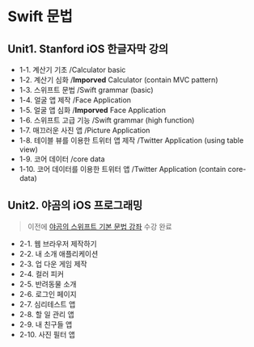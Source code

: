 # Swift 문법
## Unit1. Stanford iOS 한글자막 강의
* 1-1. 계산기 기초 /Calculator basic
* 1-2. 계산기 심화 /<b>Imporved</b> Calculator (contain MVC pattern)
* 1-3. 스위프트 문법 /Swift grammar (basic)
* 1-4. 얼굴 앱 제작 /Face Application
* 1-5. 얼굴 앱 심화 /<b>Imporved</b> Face Application
* 1-6. 스위프트 고급 기능 /Swift grammar (high function)
* 1-7. 매끄러운 사진 앱 /Picture Application
* 1-8. 테이블 뷰를 이용한 트위터 앱 제작 /Twitter Application (using table view)
* 1-9. 코어 데이터 /core data
* 1-10. 코어 데이터를 이용한 트위터 앱 /Twitter Application (contain core-data)
## Unit2. 야곰의 iOS 프로그래밍
> 이전에 [야곰의 스위프트 기본 문법 강좌](https://www.inflearn.com/course/%EC%8A%A4%EC%9C%84%ED%94%84%ED%8A%B8-%EA%B8%B0%EB%B3%B8-%EB%AC%B8%EB%B2%95/) 수강 완료
* 2-1. 웹 브라우저 제작하기
* 2-2. 내 소개 애플리케이션
* 2-3. 업 다운 게임 제작
* 2-4. 컬러 피커
* 2-5. 반려동물 소개
* 2-6. 로그인 페이지
* 2-7. 심리테스트 앱
* 2-8. 할 일 관리 앱
* 2-9. 내 친구들 앱
* 2-10. 사진 필터 앱
